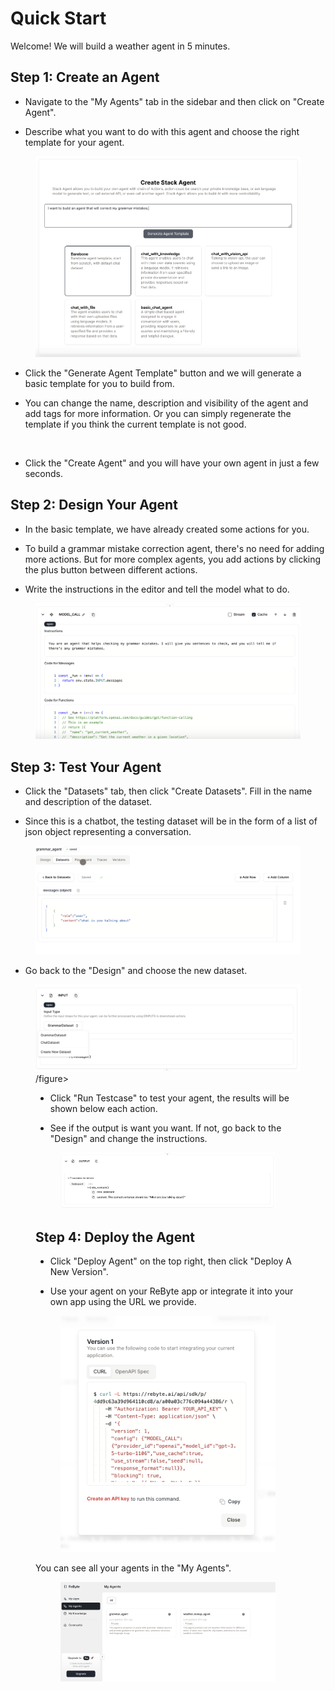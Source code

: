 # Quick Start

Welcome! We will build a weather agent in 5 minutes.

## Step 1: Create an Agent

* Navigate to the "My Agents" tab in the sidebar and then click on "Create Agent".

* Describe what you want to do with this agent and choose the right template for your agent. 

<figure><img src="images/8.png" alt=""></figure>

* Click the "Generate Agent Template" button and we will generate a basic template for you to build from. 

* You can change the name, description and visibility of the agent and add tags for more information. Or you can simply regenerate the template if you think the current template is not good.

<figure><img src="images/9.png" alt=""></figure>

* Click the "Create Agent" and you will have your own agent in just a few seconds.

## Step 2: Design Your Agent

* In the basic template, we have already created some actions for you. 

* To build a grammar mistake correction agent, there's no need for adding more actions. But for more complex agents, you add actions by clicking the plus button between different actions.

* Write the instructions in the editor and tell the model what to do.

<figure><img src="images/10.png" alt=""></figure>

## Step 3: Test Your Agent

* Click the "Datasets" tab, then click "Create Datasets". Fill in the name and description of the dataset.

* Since this is a chatbot, the testing dataset will be in the form of a list of json object representing a conversation.

<figure><img src="images/11.png" alt=""></figure>

* Go back to the "Design" and choose the new dataset.

<figure><img src="images/11-1.png" alt="">/figure>

* Click "Run Testcase" to test your agent, the results will be shown below each action.

* See if the output is want you want. If not, go back to the "Design" and change the instructions.

<figure><img src="images/13.png" alt=""></figure>

## Step 4: Deploy the Agent

* Click "Deploy Agent" on the top right, then click "Deploy A New Version". 

* Use your agent on your ReByte app or integrate it into your own app using the URL we provide.

<figure><img src="images/12.png" alt=""></figure>

You can see all your agents in the "My Agents".

<figure><img src="images/14.png" alt=""></figure>

